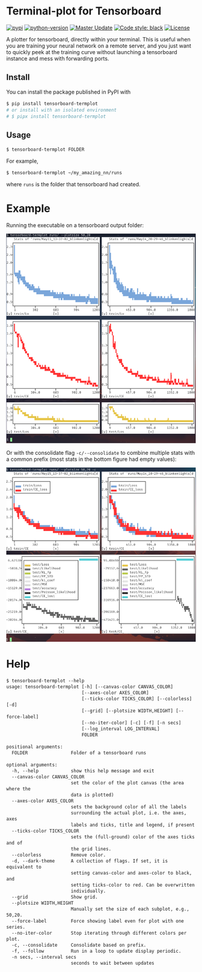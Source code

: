 # Terminal-plot for Tensorboard

[![pypi](https://img.shields.io/pypi/v/tensorboard-termplot)](https://pypi.org/project/tensorboard-termplot/)
[![python-version](https://img.shields.io/pypi/pyversions/tensorboard-termplot)](https://pypi.org/project/tensorboard-termplot/)
[![Master Update](https://img.shields.io/github/last-commit/soraxas/tensorboard-termplot/master.svg)](https://github.com/soraxas/tensorboard-termplot/commits/master)
[![Code style: black](https://img.shields.io/badge/code%20style-black-000000.svg)](https://github.com/psf/black)
[![License](https://img.shields.io/github/license/soraxas/tensorboard-termplot.svg)](https://github.com/soraxas/tensorboard-termplot/blob/master/LICENSE)

A plotter for tensorboard, directly within your terminal. This is useful when you are training your neural network on a remote server, and you just want to quickly peek at the training curve without launching a tensorboard instance and mess with forwarding ports.

## Install

You can install the package published in PyPI with
```sh
$ pip install tensorboard-termplot
# or install with an isolated environment
# $ pipx install tensorboard-termplot
```

## Usage

```sh
$ tensorboard-termplot FOLDER
```
For example,
```sh
$ tensorboard-termplot ~/my_amazing_nn/runs
```
where `runs` is the folder that tensorboard had created.


# Example

Running the executable on a tensorboard output folder:

![](https://raw.githubusercontent.com/soraxas/tensorboard-termplot/master/docs/images/example-output.png)

Or with the consolidate flag `-c/--consolidate` to combine multiple stats with a common prefix (most stats in the bottom figure had empty values):

![](https://raw.githubusercontent.com/soraxas/tensorboard-termplot/master/docs/images/example-output-consolidated.png)


# Help

```
$ tensorboard-termplot --help
usage: tensorboard-termplot [-h] [--canvas-color CANVAS_COLOR]
                            [--axes-color AXES_COLOR]
                            [--ticks-color TICKS_COLOR] [--colorless] [-d]
                            [--grid] [--plotsize WIDTH,HEIGHT] [--force-label]
                            [--no-iter-color] [-c] [-f] [-n secs]
                            [--log_interval LOG_INTERVAL]
                            FOLDER

positional arguments:
  FOLDER                Folder of a tensorboard runs

optional arguments:
  -h, --help            show this help message and exit
  --canvas-color CANVAS_COLOR
                        set the color of the plot canvas (the area where the
                        data is plotted)
  --axes-color AXES_COLOR
                        sets the background color of all the labels
                        surrounding the actual plot, i.e. the axes, axes
                        labels and ticks, title and legend, if present
  --ticks-color TICKS_COLOR
                        sets the (full-ground) color of the axes ticks and of
                        the grid lines.
  --colorless           Remove color.
  -d, --dark-theme      A collection of flags. If set, it is equivalent to
                        setting canvas-color and axes-color to black, and
                        setting ticks-color to red. Can be overwritten
                        individually.
  --grid                Show grid.
  --plotsize WIDTH,HEIGHT
                        Manually set the size of each subplot, e.g., 50,20.
  --force-label         Force showing label even for plot with one series.
  --no-iter-color       Stop iterating through different colors per plot.
  -c, --consolidate     Consolidate based on prefix.
  -f, --follow          Run in a loop to update display periodic.
  -n secs, --interval secs
                        seconds to wait between updates
```
